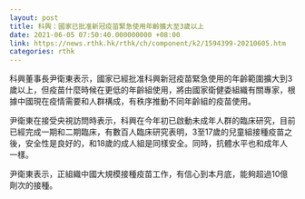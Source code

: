 ```yaml
---
layout: post
title: 科興：國家已批准新冠疫苗緊急使用年齡擴大至3歲以上
date: 2021-06-05 07:50:40.000000000 +08:00
link: https://news.rthk.hk/rthk/ch/component/k2/1594399-20210605.htm
categories: rthk
---
```


科興董事長尹衛東表示，國家已經批准科興新冠疫苗緊急使用的年齡範圍擴大到3歲以上，但疫苗什麼時候在更低的年齡組使用，將由國家衛健委組織有關專家，根據中國現在疫情需要和人群構成，有秩序推動不同年齡組的疫苗使用。 

尹衛東在接受央視訪問時表示，科興在今年初已啟動未成年人群的臨床研究，目前已經完成一期和二期臨床，有數百人臨床研究表明，3至17歲的兒童組接種疫苗之後，安全性是良好的，和18歲的成人組是同樣安全。同時，抗體水平也和成年人一樣。

尹衛東表示，正組織中國大規模接種疫苗工作，有信心到本月底，能夠超過10億劑次的接種。
